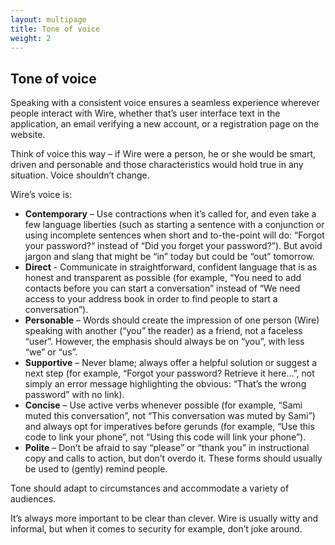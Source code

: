 ```yaml
---
layout: multipage
title: Tone of voice
weight: 2
---
```


## Tone of voice

Speaking with a consistent voice ensures a seamless experience wherever people interact with Wire, whether that’s user interface text in the application, an email verifying a new account, or a registration page on the website.

Think of voice this way – if Wire were a person, he or she would be smart, driven and personable and those characteristics would hold true in any situation. Voice shouldn’t change. 

Wire’s voice is:

* **Contemporary** – Use contractions when it’s called for, and even take a few language liberties (such as starting a sentence with a conjunction or using incomplete sentences when short and to-the-point will do: “Forgot your password?” instead of “Did you forget your password?”). But avoid jargon and slang that might be “in” today but could be “out” tomorrow.
* **Direct** - Communicate in straightforward, confident language that is as honest and transparent as possible (for example, “You need to add contacts before you can start a conversation” instead of “We need access to your address book in order to find people to start a conversation”).
* **Personable** – Words should create the impression of one person (Wire) speaking with another (“you” the reader) as a friend, not a faceless “user”. However, the emphasis should always be on “you”, with less “we” or “us”.
* **Supportive** – Never blame; always offer a helpful solution or suggest a next step (for example, “Forgot your password? Retrieve it here…”, not simply an error message highlighting the obvious: “That’s the wrong password” with no link).
* **Concise** – Use active verbs whenever possible (for example, “Sami muted this conversation”, not “This conversation was muted by Sami”) and always opt for imperatives before gerunds (for example, “Use this code to link your phone”, not “Using this code will link your phone”).
* **Polite** – Don’t be afraid to say “please” or “thank you” in instructional copy and calls to action, but don’t overdo it. These forms should usually be used to (gently) remind people.

Tone should adapt to circumstances and accommodate a variety of audiences. 

It’s always more important to be clear than clever. Wire is usually witty and informal, but when it comes to security for example, don’t joke around.
